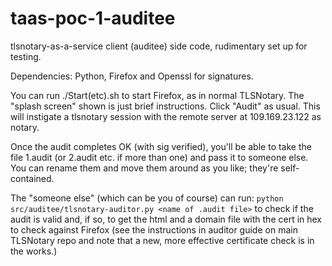 # taas-poc-1-auditee
tlsnotary-as-a-service client (auditee) side code, rudimentary set up for testing.

Dependencies: Python, Firefox and Openssl for signatures. 

You can run ./Start(etc).sh to start Firefox, as in normal TLSNotary.
The "splash screen" shown is just brief instructions. Click "Audit" as usual.
This will instigate a tlsnotary session with the remote server at 109.169.23.122 as notary.

Once the audit completes OK (with sig verified), you'll be able to take the file 1.audit 
(or 2.audit etc. if more than one) and pass it to someone else. You can rename them and
move them around as you like; they're self-contained.

The "someone else" (which can be you of course) can run:
`python src/auditee/tlsnotary-auditor.py <name of .audit file>` to check if the audit is valid
and, if so, to get the html and a domain file with the cert in hex to check against Firefox
(see the instructions in auditor guide on main TLSNotary repo and note that a new, more effective
certificate check is in the works.)
